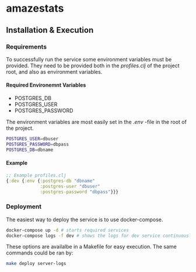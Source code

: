 # amazestats

## Installation & Execution

### Requirements

To successfully run the service some environment variables must be provided.
They need to be provided both in the *profiles.clj* of the project root,
and also as environment variables.

#### Required Environemnt Variables

* POSTGRES_DB
* POSTGRES_USER
* POSTGRES_PASSWORD

The environment variables are most easily set in the *.env* -file in the root
of the project.

```bash
POSTGRES_USER=dbuser
POSTGRES_PASSWORD=dbpass
POSTGRES_DB=dbname
```

#### Example

```clojure
;; Example profiles.clj
{:dev {:env {:postgres-db "dbname"
             :postgres-user "dbuser"
             :postgres-password "dbpass"}}}
``` 

### Deployment

The easiest way to deploy the service is to use docker-compose.

```bash
docker-compose up -d # starts required services
docker-compose logs -f dev # shows the logs for dev service continuously
```

These options are availalbe in a Makefile for easy execution.
The same commands could be ran by:
```bash
make deploy server-logs
```
